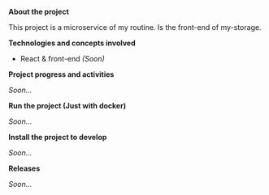 **About the project**

This project is a microservice of my routine. Is the front-end of my-storage.

**Technologies and concepts involved**

- React & front-end _(Soon)_

**Project progress and activities**

_Soon..._

**Run the project (Just with docker)**

_Soon..._

**Install the project to develop**

_Soon..._


**Releases**

_Soon..._
